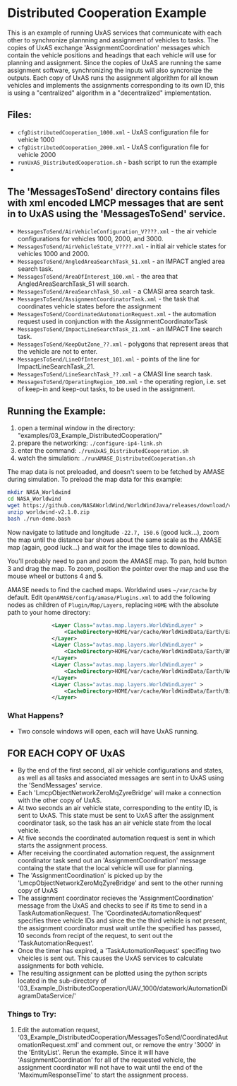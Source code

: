 # Distributed Cooperation Example

This is an example of running UxAS services that communicate with each other to synchronize plannning and assignment of vehicles to tasks. The copies of UxAS exchange 'AssignmentCoordination' messages which contain the vehicle positions and headings that each vehicle will use for planning and assignment. Since the copies of UxAS are running the same assignment software, synchronizing the inputs will also syncronize the outputs. Each copy of UxAS runs the assignment algorithm for all known vehicles and implements the assignments corresponding to its own ID, this is using a "centralized" algorithm in a "decentralized" implementation.

## Files:

* `cfgDistributedCooperation_1000.xml` - UxAS configuration file for vehicle 1000
* `cfgDistributedCooperation_2000.xml` - UxAS configuration file for vehicle 2000
* `runUxAS_DistributedCooperation.sh` - bash script to run the example
* 
## The 'MessagesToSend' directory contains files with xml encoded LMCP messages that are sent in to UxAS using the 'MessagesToSend' service. ##

* `MessagesToSend/AirVehicleConfiguration_V????.xml` - the air vehicle configurations for vehicles 1000, 2000, and 3000.
* `MessagesToSend/AirVehicleState_V????.xml` - initial air vehicle states for vehicles  1000 and 2000.
* `MessagesToSend/AngledAreaSearchTask_51.xml` - an IMPACT angled area search task.
* `MessagesToSend/AreaOfInterest_100.xml` - the area that AngledAreaSearchTask_51 will search.
* `MessagesToSend/AreaSearchTask_50.xml` - a CMASI area search task.
* `MessagesToSend/AssignmentCoordinatorTask.xml` - the task that coordinates vehicle states before the assignment
* `MessagesToSend/CoordinatedAutomationRequest.xml` - the automation request used in conjunction with the AssignmentCoordinatorTask
* `MessagesToSend/ImpactLineSearchTask_21.xml` - an IMPACT line search task.
* `MessagesToSend/KeepOutZone_??.xml` - polygons that represent areas that the vehicle are not to enter.
* `MessagesToSend/LineOfInterest_101.xml` - points of the line for ImpactLineSearchTask_21.
* `MessagesToSend/LineSearchTask_??.xml` - a CMASI line search task.
* `MessagesToSend/OperatingRegion_100.xml` - the operating region, i.e. set of keep-in and keep-out tasks, to be used in the assignment.



## Running the Example:
1. open a terminal window in the directory: "examples/03_Example_DistributedCooperation/"
2. prepare the networking: `./configure-ip4-link.sh`
3. enter the command: `./runUxAS_DistributedCooperation.sh`
4. watch the simulation: `./runAMASE_DistributedCooperation.sh`

The map data is not preloaded, and doesn't seem to be fetched by AMASE during simulation. To preload the map data for this example:

```bash
mkdir NASA_Worldwind
cd NASA_Worldwind
wget https://github.com/NASAWorldWind/WorldWindJava/releases/download/v2.1.0/worldwind-v2.1.0.zip
unzip worldwind-v2.1.0.zip
bash ./run-demo.bash
```

Now navigate to latitude and longitude `-22.7, 150.6` (good luck...), zoom the map until the distance bar shows about the same scale as the AMASE map (again, good luck...) and wait for the image tiles to download.

You'll probably need to pan and zoom the AMASE map. To pan, hold button 3 and drag the map. To zoom, position the pointer over the map and use the mouse wheel or buttons 4 and 5.

AMASE needs to find the cached maps. Worldwind uses `~/var/cache` by default. Edit `OpenAMASE/config/amase/Plugins.xml` to add the following nodes as children of `Plugin/Map/Layers`, replacing `HOME` with the absolute path to your home directory:

```xml
              <Layer Class="avtas.map.layers.WorldWindLayer" >
                  <CacheDirectory>HOME/var/cache/WorldWindData/Earth/EarthElevations2</CacheDirectory>
              </Layer>
              <Layer Class="avtas.map.layers.WorldWindLayer" >
                  <CacheDirectory>HOME/var/cache/WorldWindData/Earth/BMNGWMS2/BMNG(Shaded + Bathymetry) Tiled - Version 1.1 - 5.2004</CacheDirectory>
              </Layer>
              <Layer Class="avtas.map.layers.WorldWindLayer" >
                  <CacheDirectory>HOME/var/cache/WorldWindData/Earth/NASA LandSat I3 WMS 2</CacheDirectory>
              </Layer>
              <Layer Class="avtas.map.layers.WorldWindLayer" >
                  <CacheDirectory>HOME/var/cache/WorldWindData/Earth/Bing</CacheDirectory>
              </Layer>
```

### What Happens?
* Two console windows will open, each will have UxAS running.
## FOR EACH COPY OF UxAS ##
* By the end of the first second, all air vehicle configurations and states, as well as all tasks and associated messages are sent in to UxAS using the 'SendMessages' service.
* Each 'LmcpObjectNetworkZeroMqZyreBridge' will make a connection with the other copy of UxAS.
* At two seconds an air vehicle state, corresponding to the entity ID, is sent to UxAS. This state must be sent to UxAS after the assignment coordinator task, so the task has an air vehicle state from the local vehicle.
* At five seconds the coordinated automation request is sent in which starts the assignment process.
* After receiving the coordinated automation request, the assignment coordinator task send out an 'AssignmentCoordination' message containg the state that the local vehicle will use for planning.
* The 'AssignmentCoordination' is picked up by the 'LmcpObjectNetworkZeroMqZyreBridge' and sent to the other running copy of UxAS
* The assignment coordinator recieves the 'AssignmentCoordination' message from the UxAS and checks to see if its time to send in a TaskAutomationRequest. The 'CoordinatedAutomationRequest' specifies three vehicle IDs and since the the third vehicle is not present, the assignment coordinator must wait untile the specified has passed, 10 seconds from recipt of the request, to sent out the 'TaskAutomationRequest'.
* Once the timer has expired, a 'TaskAutomationRequest' specifing two vheicles is sent out. This causes the UxAS services to calculate assignments for both vehicle.
* The resulting assignment can be plotted using the python scripts located in the sub-directory of '03_Example_DistributedCooperation/UAV_1000/datawork/AutomationDiagramDataService/'

### Things to Try:
1. Edit the automation request, '03_Example_DistributedCooperation/MessagesToSend/CoordinatedAutomationRequest.xml' and comment out, or remove the entry '<int64>3000</int64>' in the 'EntityList'. Rerun the example. Since it will have 'AssignmentCoordination' for all of the requested vehicle, the assignment coordinator will not have to wait until the end of the 'MaximumResponseTime' to start the assignment process.


